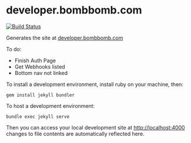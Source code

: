 # developer.bombbomb.com

[![Build Status](https://travis-ci.org/bombbomb/developer.bombbomb.com.svg?branch=master)](https://travis-ci.org/bombbomb/developer.bombbomb.com)

Generates the site at [developer.bombbomb.com](http://developer.bombbomb.com)

To do:
 - Finish Auth Page
 - Get Webhooks listed
 - Bottom nav not linked
 
 
To install a development environment, install ruby on your machine, then:
 
`gem install jekyll bundler`
 
To host a development environment:
 
`bundle exec jekyll serve`
 
Then you can access your local development site at [http://localhost:4000](http://localhost:4000) changes to file contents are automatically reflected here.
